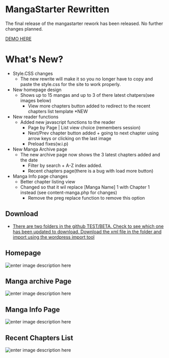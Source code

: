 # MangaStarter Rewritten
The final release of the mangastarter rework has been released. No further changes planned.

[DEMO HERE
](http://skyreader.decentrealizedweb.xyz/)
# What's New?

 - Style.CSS changes
	 - The new rewrite will make it so you no longer have to copy and paste the style.css for the site to work properly.
- New homepage design
	 - Shows up to 15 mangas and up to 3 of there latest chatpers(see images below)
		 - View more chapters button added to redirect to the recent chapters list template *NEW
 - New reader functions
	 - Added new javascript functions to the reader
		 - Page by Page | List view choice (remembers session)
		 - Next/Prev chapter button added + going to next chapter using arrow keys or clicking on the last image
		 - Preload fixes(w.i.p)
 - New Manga Archive page
	 - The new archive page now shows the 3 latest chapters added and the date
         - Filter by search + A-Z index added.
         - Recent chapters page(there is a bug with load more button)
 - Manga Info page changes
	 - Better chapter listing view
	 - Changed so that it wil replace [Manga Name] 1 with Chapter 1 instead (see content-manga.php for changes)
		 - Remove the preg replace function to remove this option

## Download

- [There are two folders in the github TEST/BETA. Check to see which one has been updated to download. Download the xml file in the folder and import using the wordpress import tool](https://github.com/sykhangdha/mangareader-wp/releases)


## Homepage
![enter image description here](http://i.epvpimg.com/ngWVeab.png)

## Manga archive Page

![enter image description here](http://i.epvpimg.com/blp3bab.png)

## Manga Info Page

![enter image description here](http://i.epvpimg.com/WTvfdab.png)

## Recent Chapters List

![enter image description here](http://epvpimg.com/g5lzcab.png)
